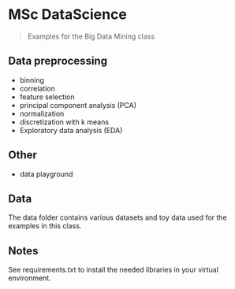 # MSc DataScience

> Examples for the Big Data Mining class

## Data preprocessing

- binning 
- correlation 
- feature selection 
- principal component analysis (PCA)
- normalization
- discretization with k means
- Exploratory data analysis (EDA)

## Other

- data playground

## Data
The data folder contains various datasets and toy data used for the examples in this class.

## Notes
See requirements.txt to install the needed libraries in your virtual environment.